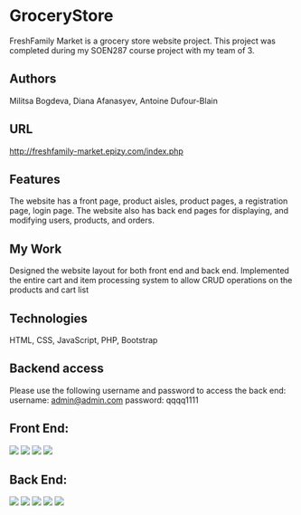# GroceryStore
FreshFamily Market is a grocery store website project. This project was completed during my SOEN287 course project with my team of 3.

## Authors
Militsa Bogdeva, Diana Afanasyev, Antoine Dufour-Blain

## URL
http://freshfamily-market.epizy.com/index.php

## Features
The website has a front page, product aisles, product pages, a registration page, login page. The website also has back end pages for displaying, and modifying users, products, and orders.

## My Work
Designed the website layout for both front end and back end.
Implemented the entire cart and item processing system to allow CRUD operations on the products and cart list

## Technologies
HTML, CSS, JavaScript, PHP, Bootstrap

## Backend access
Please use the following username and password to access the back end: username: admin@admin.com password: qqqq1111


## Front End:
<img src="./marketImages/index.png">
<img src="./marketImages/aisle.png">
<img src="./marketImages/product.png">
<img src="./marketImages/cart11.png">


## Back End:
<img src="./marketImages/user.png">
<img src="./marketImages/productlist.png">
<img src="./marketImages/order.png">

<img src="./marketImages/newUser.png">
<img src="./marketImages/editOrder.png">


